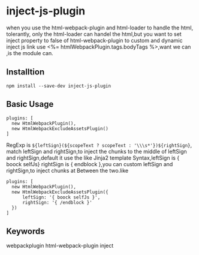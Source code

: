 # inject-js-plugin

when you use the html-webpack-plugin and html-loader to handle the html, tolerantly, only the html-loader can handel the html,but you want to set inject property to false of html-webpack-plugin to custom and dynamic inject js link use <%= htmlWebpackPlugin.tags.bodyTags %>,want we can ,is the module can.

## Installtion

```
npm install --save-dev inject-js-plugin
```

## Basic Usage

```
plugins: [
  new HtmlWebpackPlugin(),
  new HtmlWebpackExcludeAssetsPlugin()
]
```

RegExp is `${leftSign}(${scopeText ? scopeText : '\\\s*'})${rightSign}`, match leftSign and rightSign,to inject the chunks to the middle of leftSign and rightSign,default it use the like Jinja2 template Syntax,leftSign is { boock selfJs} rightSign is { endblock },you can custom leftSign and rightSign,to inject chunks at Between the two.like

```
plugins: [
  new HtmlWebpackPlugin(),
  new HtmlWebpackExcludeAssetsPlugin({
      leftSign: '{ boock selfJs }',
      rightSign: '{ /endblock }'
  })
]
```

## Keywords

webpackplugin html-webpack-plugin inject
